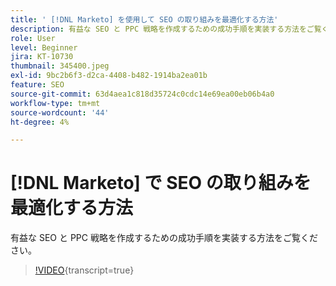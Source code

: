 ```yaml
---
title: ' [!DNL Marketo] を使用して SEO の取り組みを最適化する方法'
description: 有益な SEO と PPC 戦略を作成するための成功手順を実装する方法をご覧ください。
role: User
level: Beginner
jira: KT-10730
thumbnail: 345400.jpeg
exl-id: 9bc2b6f3-d2ca-4408-b482-1914ba2ea01b
feature: SEO
source-git-commit: 63d4aea1c818d35724c0cdc14e69ea00eb06b4a0
workflow-type: tm+mt
source-wordcount: '44'
ht-degree: 4%

---
```


# [!DNL Marketo] で SEO の取り組みを最適化する方法

有益な SEO と PPC 戦略を作成するための成功手順を実装する方法をご覧ください。

>[!VIDEO](https://video.tv.adobe.com/v/3411949/?quality=12&learn=on&captions=jpn){transcript=true}
